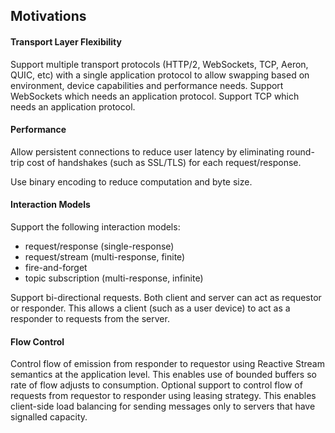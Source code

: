 ## Motivations

#### Transport Layer Flexibility

Support multiple transport protocols (HTTP/2, WebSockets, TCP, Aeron, QUIC, etc) with a single application protocol to allow swapping based on environment, device capabilities and performance needs. 
Support WebSockets which needs an application protocol.
Support TCP which needs an application protocol.

#### Performance

Allow persistent connections to reduce user latency by eliminating round-trip cost of handshakes (such as SSL/TLS) for each request/response.

Use binary encoding to reduce computation and byte size.

#### Interaction Models

Support the following interaction models:
- request/response (single-response)
- request/stream (multi-response, finite)
- fire-and-forget
- topic subscription (multi-response, infinite)

Support bi-directional requests. Both client and server can act as requestor or responder. This allows a client (such as a user device) to act as a responder to requests from the server. 

#### Flow Control

Control flow of emission from responder to requestor using Reactive Stream semantics at the application level. This enables use of bounded buffers so rate of flow adjusts to consumption.
Optional support to control flow of requests from requestor to responder using leasing strategy. This enables client-side load balancing for sending messages only to servers that have signalled capacity. 


